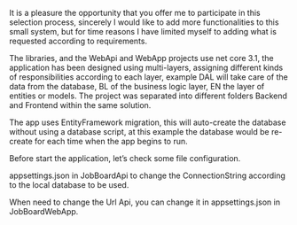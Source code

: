 It is a pleasure the opportunity that you offer me to participate in this selection process, sincerely I would like to add more functionalities to this small system, but for time reasons I have limited myself to adding what is requested according to requirements.

The libraries, and the WebApi and WebApp projects use net core 3.1, the application has been designed using multi-layers, assigning different kinds of responsibilities according to each layer, example DAL will take care of the data from the database, BL of the business logic layer, EN the layer of entities or models. The project was separated into different folders Backend and Frontend within the same solution.

The app uses EntityFramework migration, this will auto-create the database without using a database script, at this example the database would be re-create for each time when the app begins to run.

Before start the application, let’s check some file configuration.

appsettings.json in JobBoardApi to change the ConnectionString according to the local database to be used. 

When need to change the Url Api, you can change it in appsettings.json in JobBoardWebApp. 

